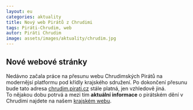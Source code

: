 ```yaml
---
layout: eu
categories: aktuality
title: Nový web Pirátů z Chrudimi
tags: Piráti-Chrudim, web
autor: Piráti Chrudim
image: assets/images/aktuality/chrudim.jpg
---
```


Nové webové stránky
-------------------
Nedávno začala práce na přesunu webu Chrudimských Pirátů na modernějsí platformu pod křídly krajského sdružení. Po dokončení přesunu bude tato adresa [chrudim.pirati.cz][1] stále platná, jen vzhledově jiná.  
To nějakou dobu potrvá a mezi tím **aktuální informace** o pirátském dění v Chrudimi najdete na našem [krajském webu][2]. 


[1]: https://chrudim.pirati.cz/
[2]: https://pardubicky.pirati.cz/
